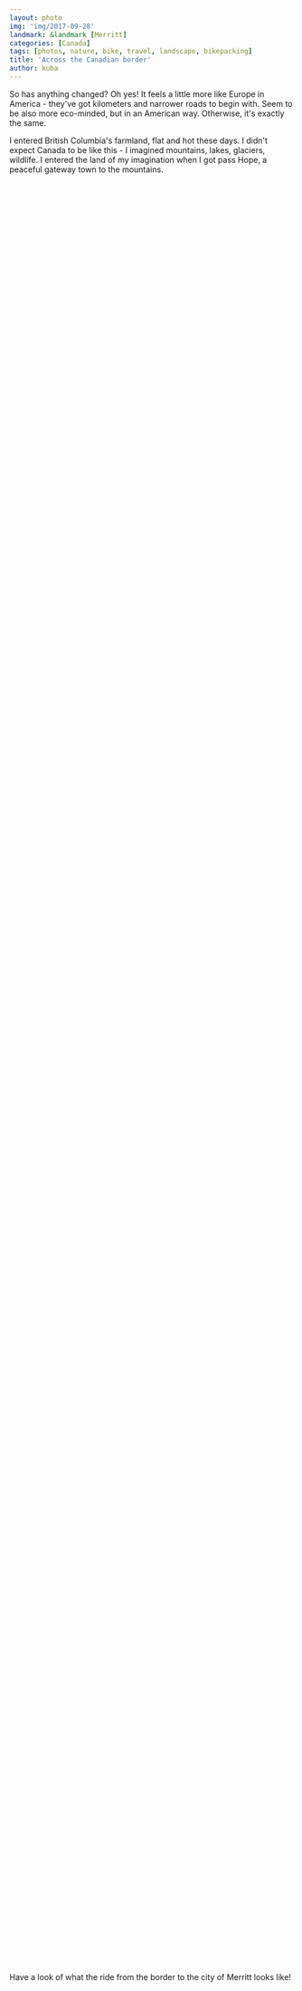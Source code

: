 ```yaml
---
layout: photo
img: 'img/2017-09-28'
landmark: &landmark [Merritt]
categories: [Canada]
tags: [photos, nature, bike, travel, landscape, bikepacking]
title: 'Across the Canadian border'
author: kuba
---
```


So has anything changed? Oh yes! It feels a little more like Europe in America - they've got kilometers and narrower roads to begin with. Seem to be also more eco-minded, but in an American way. Otherwise, it's exactly the same.

I entered British Columbia's farmland, flat and hot these days. I didn't expect Canada to be like this - I imagined mountains, lakes, glaciers, wildlife. I entered the land of my imagination when I got pass Hope, a peaceful gateway town to the mountains. 

<iframe class="center-block lazyload" style="padding-bottom:2em;" id="GMaps" data-src="https://www.google.com/maps/d/u/2/embed?mid=1HSpHDTUsLCTUwXM8BGyDjHmzHpQ&z=2.25" width="80%" height="80%" frameborder="0"></iframe>

Have a look of what the ride from the border to the city of Merritt looks like!